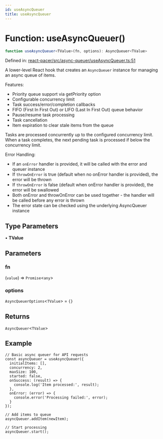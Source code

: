 ```yaml
---
id: useAsyncQueuer
title: useAsyncQueuer
---
```


<!-- DO NOT EDIT: this page is autogenerated from the type comments -->

# Function: useAsyncQueuer()

```ts
function useAsyncQueuer<TValue>(fn, options): AsyncQueuer<TValue>
```

Defined in: [react-pacer/src/async-queuer/useAsyncQueuer.ts:51](https://github.com/TanStack/pacer/blob/main/packages/react-pacer/src/async-queuer/useAsyncQueuer.ts#L51)

A lower-level React hook that creates an `AsyncQueuer` instance for managing an async queue of items.

Features:
- Priority queue support via getPriority option
- Configurable concurrency limit
- Task success/error/completion callbacks
- FIFO (First In First Out) or LIFO (Last In First Out) queue behavior
- Pause/resume task processing
- Task cancellation
- Item expiration to clear stale items from the queue

Tasks are processed concurrently up to the configured concurrency limit. When a task completes,
the next pending task is processed if below the concurrency limit.

Error Handling:
- If an `onError` handler is provided, it will be called with the error and queuer instance
- If `throwOnError` is true (default when no onError handler is provided), the error will be thrown
- If `throwOnError` is false (default when onError handler is provided), the error will be swallowed
- Both onError and throwOnError can be used together - the handler will be called before any error is thrown
- The error state can be checked using the underlying AsyncQueuer instance

## Type Parameters

• **TValue**

## Parameters

### fn

(`value`) => `Promise`\<`any`\>

### options

`AsyncQueuerOptions`\<`TValue`\> = `{}`

## Returns

`AsyncQueuer`\<`TValue`\>

## Example

```tsx
// Basic async queuer for API requests
const asyncQueuer = useAsyncQueuer({
  initialItems: [],
  concurrency: 2,
  maxSize: 100,
  started: false,
  onSuccess: (result) => {
    console.log('Item processed:', result);
  },
  onError: (error) => {
    console.error('Processing failed:', error);
  }
});

// Add items to queue
asyncQueuer.addItem(newItem);

// Start processing
asyncQueuer.start();
```
